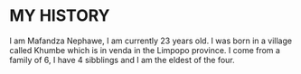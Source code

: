 # MY HISTORY
I am Mafandza Nephawe, I am currently 23 years old.
I was born in a village called Khumbe which is in venda in the Limpopo province.
I come from a family of 6, I have 4 sibblings and I am the eldest of the four.

